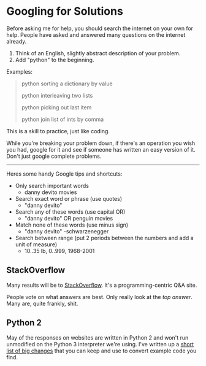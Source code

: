 # Googling for Solutions

Before asking me for help, you should search the internet on your own for help.
People have asked and answered many questions on the internet already.

1. Think of an English, slightly abstract description of your problem.
1. Add "python" to the beginning.

Examples:

> python sorting a dictionary by value
>
> python interleaving two lists
>
> python picking out last item
>
> python join list of ints by comma

This is a skill to practice, just like coding.

While you're breaking your problem down, if there's an operation you wish you had, google for it and see if someone has written an easy version of it.
Don't just google complete problems.

---
Heres some handy Google tips and shortcuts:

- Only search important words
	- danny devito movies
- Search exact word or phrase (use quotes)
	- "danny devito"
- Search any of these words (use capital OR)
	- "danny devito" OR penguin movies
- Match none of these words (use minus sign)
	- "danny devito" -schwarzenegger
- Search between range (put 2 periods between the numbers and add a unit of measure)
	- 10..35 lb, $0..$999, 1968-2001

## StackOverflow

Many results will be to [StackOverflow](http://stackoverflow.com).
It's a programming-centric Q&A site.

People vote on what answers are best.
Only really look at the _top answer_.
Many are, quite frankly, shit.

## Python 2

May of the responses on websites are written in Python 2 and won't run unmodified on the Python 3 interpreter we're using.
I've written up a [short list of big changes](/notes/py-using2.md) that you can keep and use to convert example code you find.